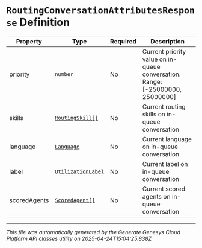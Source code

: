 # `RoutingConversationAttributesResponse` Definition

| Property | Type | Required | Description |
|----------|------|----------|-------------|
| priority | `number` | No | Current priority value on in-queue conversation. Range:[-25000000, 25000000] |
| skills | [`RoutingSkill[]`](routingskill-definition.md) | No | Current routing skills on in-queue conversation |
| language | [`Language`](language-definition.md) | No | Current language on in-queue conversation |
| label | [`UtilizationLabel`](utilizationlabel-definition.md) | No | Current label on in-queue conversation |
| scoredAgents | [`ScoredAgent[]`](scoredagent-definition.md) | No | Current scored agents on in-queue conversation |

---

*This file was automatically generated by the Generate Genesys Cloud Platform API classes utility on 2025-04-24T15:04:25.838Z*